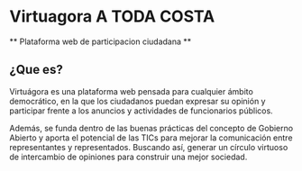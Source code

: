 Virtuagora A TODA COSTA
==========
** Plataforma web de participacion ciudadana **

¿Que es?
--
Virtuágora es una plataforma web pensada para cualquier ámbito democrático, en la que los ciudadanos puedan expresar su opinión y participar frente a los anuncios y actividades de funcionarios públicos.

Además, se funda dentro de las buenas prácticas del concepto de Gobierno Abierto y aporta el potencial de las TICs para mejorar la comunicación entre representantes y representados. Buscando así, generar un círculo virtuoso de intercambio de opiniones para construir una mejor sociedad.

